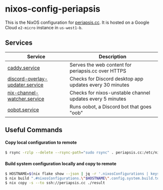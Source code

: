 # nixos-config-periapsis

This is the NixOS configuration for [periapsis.cc](https://periapsis.cc). It is hosted on a Google Cloud `e2-micro` instance in `us-west1-b`.

## Services

| Service | Description |
|---------|-------------|
| [caddy.service](./services/caddy.nix) | Serves the web content for periapsis.cc over HTTPS |
| [discord-overlay-updater.service](./services/discord-overlay-updater.nix) | Checks for Discord desktop app updates every 30 minutes |
| [nix-channel-watcher.service](./services/nix-channel-watcher.nix) | Checks for nixos-unstable channel updates every 5 minutes |
| [oobot.service](./services/oobot.nix) | Runs oobot, a Discord bot that goes "oob" |

## Useful Commands

#### Copy local configuration to remote

```bash
$ rsync -rzlp --delete --rsync-path="sudo rsync" . periapsis.cc:/etc/nixos
```

#### Build system configuration locally and copy to remote

```bash
$ HOSTNAME=$(nix flake show --json | jq -r '.nixosConfigurations | keys[]')
$ nix build ".#nixosConfigurations.\"$HOSTNAME\".config.system.build.toplevel"
$ nix copy -s --to ssh://periapsis.cc ./result
